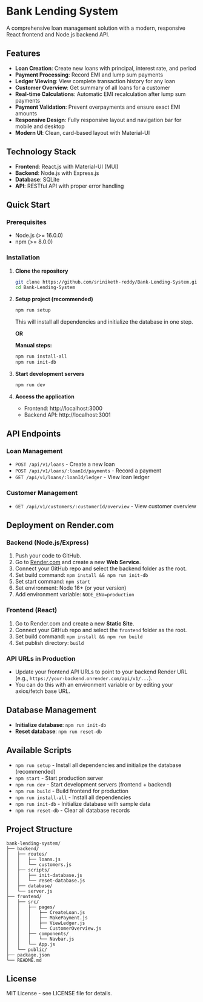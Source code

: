 # Bank Lending System

A comprehensive loan management solution with a modern, responsive React frontend and Node.js backend API.

## Features

- **Loan Creation**: Create new loans with principal, interest rate, and period
- **Payment Processing**: Record EMI and lump sum payments
- **Ledger Viewing**: View complete transaction history for any loan
- **Customer Overview**: Get summary of all loans for a customer
- **Real-time Calculations**: Automatic EMI recalculation after lump sum payments
- **Payment Validation**: Prevent overpayments and ensure exact EMI amounts
- **Responsive Design**: Fully responsive layout and navigation bar for mobile and desktop
- **Modern UI**: Clean, card-based layout with Material-UI

## Technology Stack

- **Frontend**: React.js with Material-UI (MUI)
- **Backend**: Node.js with Express.js
- **Database**: SQLite
- **API**: RESTful API with proper error handling

## Quick Start

### Prerequisites
- Node.js (>= 16.0.0)
- npm (>= 8.0.0)

### Installation

1. **Clone the repository**
   ```bash
   git clone https://github.com/sriniketh-reddy/Bank-Lending-System.git
   cd Bank-Lending-System
   ```

2. **Setup project (recommended)**
   ```bash
   npm run setup
   ```
   This will install all dependencies and initialize the database in one step.

   **OR**

   **Manual steps:**
   ```bash
   npm run install-all
   npm run init-db
   ```

3. **Start development servers**
   ```bash
   npm run dev
   ```

4. **Access the application**
   - Frontend: http://localhost:3000
   - Backend API: http://localhost:3001

## API Endpoints

### Loan Management
- `POST /api/v1/loans` - Create a new loan
- `POST /api/v1/loans/:loanId/payments` - Record a payment
- `GET /api/v1/loans/:loanId/ledger` - View loan ledger

### Customer Management
- `GET /api/v1/customers/:customerId/overview` - View customer overview

## Deployment on Render.com

### Backend (Node.js/Express)
1. Push your code to GitHub.
2. Go to [Render.com](https://render.com/) and create a new **Web Service**.
3. Connect your GitHub repo and select the backend folder as the root.
4. Set build command: `npm install && npm run init-db`
5. Set start command: `npm start`
6. Set environment: Node 16+ (or your version)
7. Add environment variable: `NODE_ENV=production`

### Frontend (React)
1. Go to Render.com and create a new **Static Site**.
2. Connect your GitHub repo and select the `frontend` folder as the root.
3. Set build command: `npm install && npm run build`
4. Set publish directory: `build`

### API URLs in Production
- Update your frontend API URLs to point to your backend Render URL (e.g., `https://your-backend.onrender.com/api/v1/...`).
- You can do this with an environment variable or by editing your axios/fetch base URL.

## Database Management
- **Initialize database**: `npm run init-db`
- **Reset database**: `npm run reset-db`

## Available Scripts
- `npm run setup` - Install all dependencies and initialize the database (recommended)
- `npm start` - Start production server
- `npm run dev` - Start development servers (frontend + backend)
- `npm run build` - Build frontend for production
- `npm run install-all` - Install all dependencies
- `npm run init-db` - Initialize database with sample data
- `npm run reset-db` - Clear all database records

## Project Structure

```
bank-lending-system/
├── backend/
│   ├── routes/
│   │   ├── loans.js
│   │   └── customers.js
│   ├── scripts/
│   │   ├── init-database.js
│   │   └── reset-database.js
│   ├── database/
│   └── server.js
├── frontend/
│   ├── src/
│   │   ├── pages/
│   │   │   ├── CreateLoan.js
│   │   │   ├── MakePayment.js
│   │   │   ├── ViewLedger.js
│   │   │   └── CustomerOverview.js
│   │   ├── components/
│   │   │   └── Navbar.js
│   │   └── App.js
│   └── public/
├── package.json
└── README.md
```

## License
MIT License - see LICENSE file for details. 

